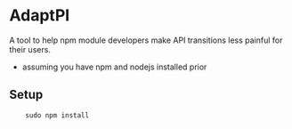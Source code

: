 # AdaptPI
A tool to help npm module developers make API transitions less painful for their users.

* assuming you have npm and nodejs installed prior

## Setup
        sudo npm install

